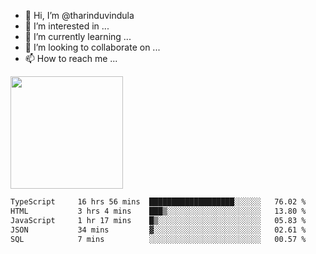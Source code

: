 - 👋 Hi, I’m @tharinduvindula
- 👀 I’m interested in ...
- 🌱 I’m currently learning ...
- 💞️ I’m looking to collaborate on ...
- 📫 How to reach me ...

<!---
tharinduvindula/tharinduvindula is a ✨ special ✨ repository because its `README.md` (this file) appears on your GitHub profile.
You can click the Preview link to take a look at your changes.
--->

<img height="180em" src="https://github-readme-stats.vercel.app/api?username=tharinduvindula&show_icons=true&hide_border=false&&count_private=true&include_all_commits=true" />


<!--START_SECTION:waka-->

```txt
TypeScript     16 hrs 56 mins  ███████████████████░░░░░░   76.02 %
HTML           3 hrs 4 mins    ███▒░░░░░░░░░░░░░░░░░░░░░   13.80 %
JavaScript     1 hr 17 mins    █▒░░░░░░░░░░░░░░░░░░░░░░░   05.83 %
JSON           34 mins         ▓░░░░░░░░░░░░░░░░░░░░░░░░   02.61 %
SQL            7 mins          ░░░░░░░░░░░░░░░░░░░░░░░░░   00.57 %
```

<!--END_SECTION:waka-->
